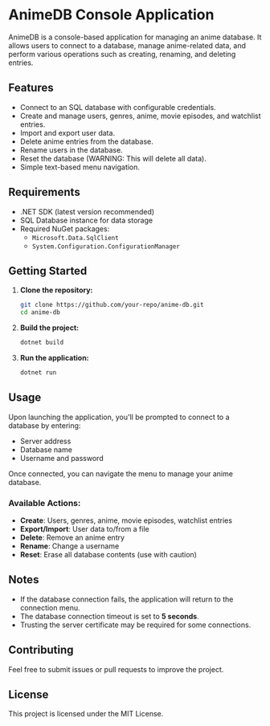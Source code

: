 # AnimeDB Console Application

AnimeDB is a console-based application for managing an anime database. 
It allows users to connect to a database, manage anime-related data, and perform various operations such as creating, renaming, and deleting entries.

## Features

- Connect to an SQL database with configurable credentials.
- Create and manage users, genres, anime, movie episodes, and watchlist entries.
- Import and export user data.
- Delete anime entries from the database.
- Rename users in the database.
- Reset the database (WARNING: This will delete all data).
- Simple text-based menu navigation.

## Requirements

- .NET SDK (latest version recommended)
- SQL Database instance for data storage
- Required NuGet packages:
	- `Microsoft.Data.SqlClient`
	- `System.Configuration.ConfigurationManager`

## Getting Started

1. **Clone the repository:**
   ```sh
   git clone https://github.com/your-repo/anime-db.git
   cd anime-db
   ```

2. **Build the project:**
   ```sh
   dotnet build
   ```

3. **Run the application:**
   ```sh
   dotnet run
   ```

## Usage

Upon launching the application, you'll be prompted to connect to a database by entering:
- Server address
- Database name
- Username and password

Once connected, you can navigate the menu to manage your anime database.

### Available Actions:
- **Create**: Users, genres, anime, movie episodes, watchlist entries
- **Export/Import**: User data to/from a file
- **Delete**: Remove an anime entry
- **Rename**: Change a username
- **Reset**: Erase all database contents (use with caution)

## Notes

- If the database connection fails, the application will return to the connection menu.
- The database connection timeout is set to **5 seconds**.
- Trusting the server certificate may be required for some connections.

## Contributing

Feel free to submit issues or pull requests to improve the project.

## License

This project is licensed under the MIT License.
